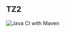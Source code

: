 ## TZ2
![Java CI with Maven](https://github.com/TheGrandApple/TZ2/actions/workflows/maven.yml/badge.svg)
